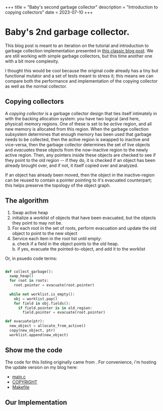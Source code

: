 +++
title = "Baby's second garbage collector"
description = "Introduction to copying collectors"
date = 2023-07-10
+++

# Baby's 2nd garbage collector. 

This blog post is meant to an iteration on the tutorial and introduction to garbage collection implementation presented in [this classic blog post](https://journal.stuffwithstuff.com/2013/12/08/babys-first-garbage-collector/). We are still working with simple garbage collectors, but this time another one with a bit more complexity.

I thought this would be cool because the original code already has a tiny but functional mutator and a set of tests meant to stress it; this means we can compare both the performance and implementation of the copying collector as well as the normal collector.

## Copying collectors

A _copying collector_ is a garbage collector design that ties itself intimately in with the backing allocation system: you have two logical (and here, physical) memory regions. One of these is set to be _active_ region, and all new memory is allocated from this region. When the garbage collection subsystem determines that enough memory has been used that garbage needs to be collected, then the active region is swapped to inactive and vice-versa, then the garbage collector determines the set of live objects and _evacuates_ these objects from the now-inactive region to the newly active region. Then, any pointers inside these objects are checked to see if they point to the old region -- if they do, it is checked if an object has been already brought over, and if not, it itself copied over and analyzed.

If an object has already been moved, then the object in the inactive-region can be reused to contain a pointer pointing to it's evacuated counterpart; this helps preserve the topology of the object graph.

## The algorithm

1. Swap active heap
1. initialize a _worklist_ of objects that have been evacuated, but the objects they point to may not be.
2. For each root in the set of roots, perform evacuation and update the old object to point to the new object
3. Service each item in the root list until empty:  
  a. check if a field in the object points to the old heap.  
  b. if yes, evacuate the pointed-to-object, and add it to the worklist

Or, in psuedo code terms:

```py

def collect_garbage():
  swap_heap()
  for root in roots:
    root.pointer = evacuate(root.pointer)
  
  while not worklist.is_empty():
    obj = worklist.pop()
    for field in obj.fields():
      if field.pointer is in old_region:
        field.pointer = evacuate(root.pointer)

def evacuate(ptr):
  new_object = allocate_from_active()
  copy(new_object, ptr)
  worklist.append(new_object)

```

## Show me the code

The code for this listing originally came from [](). For convenience, i'm hosting the update version on my blog here:

- [main.c](main.c)
- [COPYRIGHT](COPYRIGHT)
- [Makefile](Makefile)

## Our Implementation

